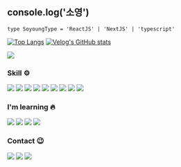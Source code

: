 
  ## console.log('소영')
  

  
  ```TS
type SoyoungType = 'ReactJS' | 'NextJS' | 'typescript'
  ```

  
[![Top Langs](https://github-readme-stats.vercel.app/api/top-langs/?username=0001401&layout=compact)](https://github.com/0001401/github-readme-stats)
[![Velog's GitHub stats](https://velog-readme-stats.vercel.app/api?name=resyve)](https://github.com/resyve/velog-readme-stats)

<a href="https://hits.seeyoufarm.com"><img src="https://hits.seeyoufarm.com/api/count/incr/badge.svg?url=https%3A%2F%2Fgithub.com%2F0001401&count_bg=%23787878&title_bg=%23F1A7A7&icon=&icon_color=%23E7E7E7&title=hits&edge_flat=true"/></a>

### Skill ⚙️

<img src="https://img.shields.io/badge/HTML5-E34F26?style=flat-square&logo=HTML5&logoColor=white"/> <img src="https://img.shields.io/badge/CSS3-1572B6?style=flat-square&logo=CSS3&logoColor=white"/> <img src="https://img.shields.io/badge/styled-components-DB7093?style=flat-square&logo=styled-components&logoColor=white"/> <img src="https://img.shields.io/badge/JavaScript-F7DF1E?style=flat-square&logo=JavaScript&logoColor=white"/> <img src="https://img.shields.io/badge/React-61DAFB?style=flat-square&logo=React&logoColor=white"/> 
  <img src="https://img.shields.io/badge/redux-%23593d88.svg?style=flat-square&logo=redux&logoColor=white"> 
  <img src="https://img.shields.io/badge/Axios-5A29E4.svg?style=flat-square&logo=Axios&logoColor=white"/>
  <img src="https://img.shields.io/badge/github-181717.svg?style=flat-square&logo=github&logoColor=white"> 
  <img src="https://img.shields.io/badge/Visual%20Studio%20Code-0078d7.svg?style=flat-square&logo=visual-studio-code&logoColor=white">

### I'm learning 🔥
<img src="https://img.shields.io/badge/Vite-646CFF.svg?style=flat-square&logo=Vite&logoColor=white"> <img src="https://img.shields.io/badge/Typescript-3178C6.svg?style=flat-square&logo=typescript&logoColor=white"> <img src="https://img.shields.io/badge/Recoil-000000.svg?style=flat-square&logo=Recoil&logoColor=white"> <img src="https://img.shields.io/badge/ReactQuery-FF4154.svg?style=flat-square&logo=ReactQuery&logoColor=white">

### Contact 😉

  <a href="https://velog.io/@resyve"><img src="https://img.shields.io/badge/VBlog-11B48A?style=flat&logo=Vimeo&logoColor=white&link=https://velog.io/@resyve"/></a>
  <a href="https://www.instagram.com/neednight/"><img src="https://img.shields.io/badge/Instagram-E4405F?style=flat&logo=Instagram&logoColor=white&link=https://www.instagram.com/neednight/"/></a>
  <a href="mailto:0001401@naver.com"><img src="https://img.shields.io/badge/Contact-d14836?style=flat&logo=Gmail&logoColor=white&link=0001401@naver.com"/></a>



